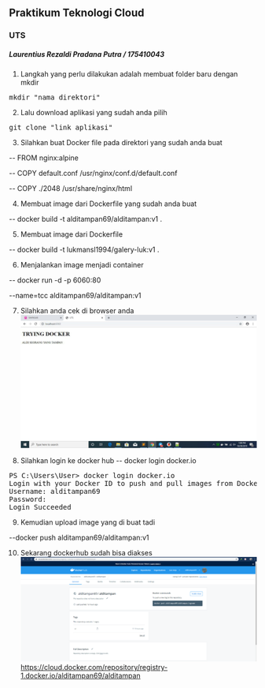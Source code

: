 ## Praktikum Teknologi Cloud

### UTS

##### Laurentius Rezaldi Pradana Putra / 175410043

1. Langkah yang perlu dilakukan adalah membuat folder baru dengan mkdir
<pre>
mkdir "nama direktori"
</pre> 
2. Lalu download aplikasi yang sudah anda pilih
<pre>
git clone "link aplikasi"
</pre> 
3. Silahkan buat Docker file pada direktori yang sudah anda buat

-- FROM nginx:alpine

-- COPY default.conf /usr/nginx/conf.d/default.conf

-- COPY ./2048 /usr/share/nginx/html

4. Membuat image dari Dockerfile yang sudah anda buat 

-- docker build -t alditampan69/alditampan:v1 .  

5. Membuat image dari Dockerfile  

-- docker build -t lukmansl1994/galery-luk:v1 .

6. Menjalankan image menjadi container  

-- docker run -d -p 6060:80  

--name=tcc alditampan69/alditampan:v1

7. Silahkan anda cek di browser anda
![uts](img/1.jpeg)  

8. Silahkan login ke docker hub
-- docker login docker.io  
<pre>
PS C:\Users\User> docker login docker.io
Login with your Docker ID to push and pull images from Docker Hub. If you don't have a Docker ID, head over to https://hub.docker.com to create one.
Username: alditampan69
Password:
Login Succeeded
</pre>    

9. Kemudian upload image yang di buat tadi
 
--docker push alditampan69/alditampan:v1  

10. Sekarang dockerhub sudah bisa diakses
![uts](img/2.PNG) 
https://cloud.docker.com/repository/registry-1.docker.io/alditampan69/alditampan

